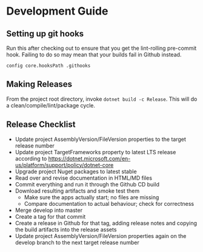 # Development Guide

## Setting up git hooks

Run this after checking out to ensure that you get the lint-rolling pre-commit hook. Failing to do so may mean that your
builds fail in Github instead.

`config core.hooksPath .githooks`

## Making Releases

From the project root directory, invoke `dotnet build -c Release`. This will do a clean/compile/lint/package cycle.

## Release Checklist

* Update project AssemblyVersion/FileVersion properties to the target release number
* Update project TargetFrameworks property to latest LTS release according to https://dotnet.microsoft.com/en-us/platform/support/policy/dotnet-core
* Upgrade project Nuget packages to latest stable
* Read over and revise documentation in HTML/MD files
* Commit everything and run it through the Github CD build
* Download resulting artifacts and smoke test them
  * Make sure the apps actually start; no files are missing
  * Compare documentation to actual behaviour; check for correctness
* Merge develop into master
* Create a tag for that commit
* Create a release in Github for that tag, adding release notes and copying the build artifacts into the release assets
* Update project AssemblyVersion/FileVersion properties again on the develop branch to the next target release number